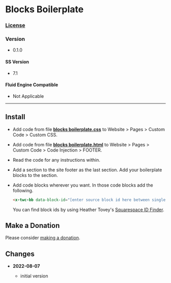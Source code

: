 # Blocks Boilerplate

### [License][99]

### Version

  * 0.1.0

#### SS Version

  * 7.1

#### Fluid Engine Compatible

  * Not Applicable

---

## Install

* Add code from file **[blocks boilerplate.css][1]** to Website > Pages >
  Custom Code > Custom CSS.
  
* Add code from file **[blocks boilerplate.html][2]** to Website > Pages >
  Custom Code > Code Injection > FOOTER.
  
* Read the code for any instructions within.
  
* Add a section to the site footer as the last section. Add your boilerplate
  blocks to the section.
  
* Add code blocks wherever you want. In those code blocks add the following.

  ```html
  <x-twc-bb data-block-id="[enter source block id here between single quotes replacing square brackets]">
  ```
  
  You can find block ids by using Heather Tovey's [Squarespace ID Finder][3].

## Make a Donation

Please consider [making a donation][4].

## Changes

<!-- * **2021-05-08**

  * added coverage for store product grid image hover
  * bumped version to v0.1d1
  -->
* **2022-08-07**

  * initial version

[1]: blocks%20boilerplate.css#L1
[2]: blocks%20boilerplate.html#L1
[3]: https://www.heathertovey.com/squarespace-id-finder/
[4]: https://github.com/tomsWebConsulting/twcsl#make-a-donation
[99]: https://github.com/tomsWebConsulting/twcsl/blob/main/LICENSE.txt#L1
